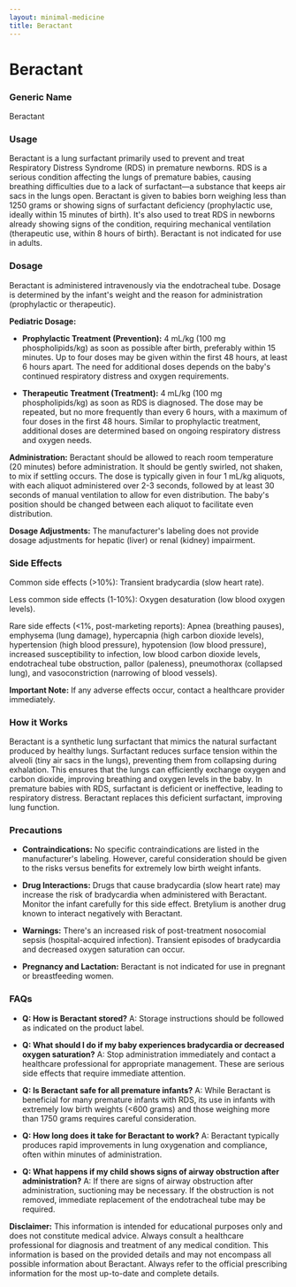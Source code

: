 ```yaml
---
layout: minimal-medicine
title: Beractant
---
```


# Beractant
### Generic Name
Beractant

### Usage
Beractant is a lung surfactant primarily used to prevent and treat Respiratory Distress Syndrome (RDS) in premature newborns.  RDS is a serious condition affecting the lungs of premature babies, causing breathing difficulties due to a lack of surfactant—a substance that keeps air sacs in the lungs open.  Beractant is given to babies born weighing less than 1250 grams or showing signs of surfactant deficiency (prophylactic use, ideally within 15 minutes of birth). It's also used to treat RDS in newborns already showing signs of the condition, requiring mechanical ventilation (therapeutic use, within 8 hours of birth). Beractant is not indicated for use in adults.


### Dosage
Beractant is administered intravenously via the endotracheal tube.  Dosage is determined by the infant's weight and the reason for administration (prophylactic or therapeutic).

**Pediatric Dosage:**

* **Prophylactic Treatment (Prevention):** 4 mL/kg (100 mg phospholipids/kg) as soon as possible after birth, preferably within 15 minutes. Up to four doses may be given within the first 48 hours, at least 6 hours apart.  The need for additional doses depends on the baby's continued respiratory distress and oxygen requirements.

* **Therapeutic Treatment (Treatment):** 4 mL/kg (100 mg phospholipids/kg) as soon as RDS is diagnosed.  The dose may be repeated, but no more frequently than every 6 hours, with a maximum of four doses in the first 48 hours. Similar to prophylactic treatment, additional doses are determined based on ongoing respiratory distress and oxygen needs.

**Administration:** Beractant should be allowed to reach room temperature (20 minutes) before administration.  It should be gently swirled, not shaken, to mix if settling occurs. The dose is typically given in four 1 mL/kg aliquots, with each aliquot administered over 2-3 seconds, followed by at least 30 seconds of manual ventilation to allow for even distribution. The baby's position should be changed between each aliquot to facilitate even distribution.

**Dosage Adjustments:**  The manufacturer's labeling does not provide dosage adjustments for hepatic (liver) or renal (kidney) impairment.


### Side Effects
Common side effects (>10%): Transient bradycardia (slow heart rate).

Less common side effects (1-10%): Oxygen desaturation (low blood oxygen levels).

Rare side effects (<1%, post-marketing reports): Apnea (breathing pauses), emphysema (lung damage), hypercapnia (high carbon dioxide levels), hypertension (high blood pressure), hypotension (low blood pressure), increased susceptibility to infection, low blood carbon dioxide levels, endotracheal tube obstruction, pallor (paleness), pneumothorax (collapsed lung), and vasoconstriction (narrowing of blood vessels).

**Important Note:**  If any adverse effects occur, contact a healthcare provider immediately.


### How it Works
Beractant is a synthetic lung surfactant that mimics the natural surfactant produced by healthy lungs.  Surfactant reduces surface tension within the alveoli (tiny air sacs in the lungs), preventing them from collapsing during exhalation. This ensures that the lungs can efficiently exchange oxygen and carbon dioxide, improving breathing and oxygen levels in the baby.  In premature babies with RDS, surfactant is deficient or ineffective, leading to respiratory distress.  Beractant replaces this deficient surfactant, improving lung function.


### Precautions
* **Contraindications:**  No specific contraindications are listed in the manufacturer's labeling. However, careful consideration should be given to the risks versus benefits for extremely low birth weight infants.

* **Drug Interactions:**  Drugs that cause bradycardia (slow heart rate) may increase the risk of bradycardia when administered with Beractant.  Monitor the infant carefully for this side effect.  Bretylium is another drug known to interact negatively with Beractant.

* **Warnings:**  There's an increased risk of post-treatment nosocomial sepsis (hospital-acquired infection).  Transient episodes of bradycardia and decreased oxygen saturation can occur.

* **Pregnancy and Lactation:** Beractant is not indicated for use in pregnant or breastfeeding women.


### FAQs

* **Q: How is Beractant stored?** A:  Storage instructions should be followed as indicated on the product label.

* **Q: What should I do if my baby experiences bradycardia or decreased oxygen saturation?** A: Stop administration immediately and contact a healthcare professional for appropriate management.  These are serious side effects that require immediate attention.

* **Q: Is Beractant safe for all premature infants?** A: While Beractant is beneficial for many premature infants with RDS, its use in infants with extremely low birth weights (<600 grams) and those weighing more than 1750 grams requires careful consideration.

* **Q: How long does it take for Beractant to work?** A:  Beractant typically produces rapid improvements in lung oxygenation and compliance, often within minutes of administration.

* **Q:  What happens if my child shows signs of airway obstruction after administration?** A:  If there are signs of airway obstruction after administration, suctioning may be necessary.  If the obstruction is not removed, immediate replacement of the endotracheal tube may be required.


**Disclaimer:** This information is intended for educational purposes only and does not constitute medical advice. Always consult a healthcare professional for diagnosis and treatment of any medical condition.  This information is based on the provided details and may not encompass all possible information about Beractant. Always refer to the official prescribing information for the most up-to-date and complete details.
